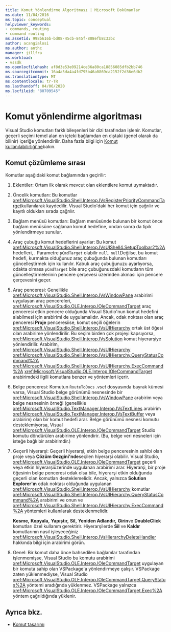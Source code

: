 ```yaml
---
title: Komut Yönlendirme Algoritması | Microsoft Dokümanlar
ms.date: 11/04/2016
ms.topic: conceptual
helpviewer_keywords:
- commands, routing
- command routing
ms.assetid: 998b616b-bd08-45cb-845f-808efb8c33bc
author: acangialosi
ms.author: anthc
manager: jillfra
ms.workload:
- vssdk
ms.openlocfilehash: af8d3e53e09214ce36a80ca18856085dfb2bb746
ms.sourcegitcommit: 16a4a5da4a4fd795b46a0869ca2152f2d36e6db2
ms.translationtype: MT
ms.contentlocale: tr-TR
ms.lasthandoff: 04/06/2020
ms.locfileid: "80709545"
---
```

# <a name="command-routing-algorithm"></a>Komut yönlendirme algoritması
Visual Studio komutları farklı bileşenleri bir dizi tarafından işlenir. Komutlar, geçerli seçimi temel alan en içteki bağlamdan en dıştaki (genel olarak da bilinir) içeriğe yönlendirilir. Daha fazla bilgi için [Komut kullanılabilirliği'ne](../../extensibility/internals/command-availability.md)bakın.

## <a name="order-of-command-resolution"></a>Komut çözümleme sırası
 Komutlar aşağıdaki komut bağlamından geçirilir:

1. Eklentiler: Ortam ilk olarak mevcut olan eklentilere komut uymaktadır.

2. Öncelik komutları: Bu komutlar <xref:Microsoft.VisualStudio.Shell.Interop.IVsRegisterPriorityCommandTarget>kullanılarak kaydedilir. Visual Studio'daki her komut için çağrılır ve kayıtlı oldukları sırada çağrılır.

3. Bağlam menüsü komutları: Bağlam menüsünde bulunan bir komut önce bağlam menüsüne sağlanan komut hedefine, ondan sonra da tipik yönlendirmeye sunulur.

4. Araç çubuğu komut hedeflerini ayarlar: Bu komut <xref:Microsoft.VisualStudio.Shell.Interop.IVsUIShell4.SetupToolbar2%2A>hedefleri, . Parametre `pCmdTarget` olabilir `null`. `null`Değilse, bu komut hedefi, kurmakta olduğunuz araç çubuğunda bulunan komutları güncelleştirmek için kullanılır. Kabuk araç çubuğunuzu ayarlıyorsa, odakta olmasa `pCmdTarget` bile araç çubuğunuzdaki komutların tüm güncelleştirmelerinin pencere çerçevesi üzerinden akması için pencere çerçevesini geçer.

5. Araç penceresi: Genellikle <xref:Microsoft.VisualStudio.Shell.Interop.IVsWindowPane> arabirimi uygulayan araç pencereleri, <xref:Microsoft.VisualStudio.OLE.Interop.IOleCommandTarget> araç penceresi etkin pencere olduğunda Visual Studio'nun komut hedefini alabilmesi için arabirimi de uygulamalıdır. Ancak, odak noktası olan araç penceresi **Proje** penceresiise, komut seçili öğelerin <xref:Microsoft.VisualStudio.Shell.Interop.IVsUIHierarchy> ortak üst öğesi olan arabirime yönlendirilir. Bu seçim birden çok projeyi kapsıyorsa, <xref:Microsoft.VisualStudio.Shell.Interop.IVsSolution> komut hiyerarşiye yönlendirilir. Arabirim, <xref:Microsoft.VisualStudio.Shell.Interop.IVsUIHierarchy> <xref:Microsoft.VisualStudio.Shell.Interop.IVsUIHierarchy.QueryStatusCommand%2A> <xref:Microsoft.VisualStudio.Shell.Interop.IVsUIHierarchy.ExecCommand%2A> <xref:Microsoft.VisualStudio.OLE.Interop.IOleCommandTarget> arabirimdeki ilgili komutlara benzer ve yöntemleri içerir.

6. Belge penceresi: Komutun `RouteToDocs` *.vsct* dosyasında bayrak kümesi varsa, Visual Studio belge görünümü nesnesinde bir <xref:Microsoft.VisualStudio.Shell.Interop.IVsWindowPane> arabirim veya belge nesnesinin örneği (genellikle <xref:Microsoft.VisualStudio.TextManager.Interop.IVsTextLines> arabirim <xref:Microsoft.VisualStudio.TextManager.Interop.IVsTextBuffer> veya arabirim) olan bir komut hedefi arar. Belge görünümü nesnesi komutu desteklemiyorsa, Visual <xref:Microsoft.VisualStudio.OLE.Interop.IOleCommandTarget> Studio komutu döndürülen arabirime yönlendirir. (Bu, belge veri nesneleri için isteğe bağlı bir arabirimdir.)

7. Geçerli hiyerarşi: Geçerli hiyerarşi, etkin belge penceresinin sahibi olan proje veya **Çözüm Gezgini'nde**seçilen hiyerarşi olabilir. Visual Studio, <xref:Microsoft.VisualStudio.OLE.Interop.IOleCommandTarget> geçerli veya etkin hiyerarşiüzerinde uygulanan arabirimi arar. Hiyerarşi, bir proje öğesinin belge penceresi odak olsa bile, hiyerarşi etkin olduğunda geçerli olan komutları desteklemelidir. Ancak, yalnızca **Solution Explorer'ın** odak noktası olduğunda uygulanan <xref:Microsoft.VisualStudio.Shell.Interop.IVsUIHierarchy> komutlar <xref:Microsoft.VisualStudio.Shell.Interop.IVsUIHierarchy.QueryStatusCommand%2A> arabirimi ve onun ve <xref:Microsoft.VisualStudio.Shell.Interop.IVsUIHierarchy.ExecCommand%2A> yöntemleri kullanılarak desteklenmelidir.

     **Kesme,** **Kopyala,** **Yapıştır,** **Sil,** **Yeniden Adlandır,** **Girin**ve **DoubleClick** komutları özel kullanım gerektirir. Hiyerarşilerde **Sil** ve **Kaldır** komutlarının nasıl işleyeceğiniz <xref:Microsoft.VisualStudio.Shell.Interop.IVsHierarchyDeleteHandler> hakkında bilgi için arabirimi görün.

8. Genel: Bir komut daha önce bahsedilen bağlamlar tarafından işlenmemişse, Visual Studio bu komutu arabirimi <xref:Microsoft.VisualStudio.OLE.Interop.IOleCommandTarget> uygulayan bir komuta sahip olan VSPackage'a yönlendirmeye çalışır. VSPackage zaten yüklenmediyse, Visual Studio <xref:Microsoft.VisualStudio.OLE.Interop.IOleCommandTarget.QueryStatus%2A> yöntemi aradığında yüklenmez. VSPackage yalnızca <xref:Microsoft.VisualStudio.OLE.Interop.IOleCommandTarget.Exec%2A> yöntem çağrıldığında yüklenir.

## <a name="see-also"></a>Ayrıca bkz.
- [Komut tasarımı](../../extensibility/internals/command-design.md)
